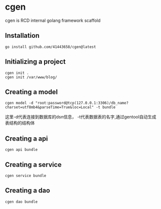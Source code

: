 # cgen
cgen is RCD internal golang framework scaffold

## Installation

    go install github.com/41443658/cgen@latest 

## Initializing a project

    cgen init . 
    cgen init /var/www/blog/

## Creating a model

    cgen model -d "root:password@tcp(127.0.0.1:3306)/db_name?charset=utf8mb4&parseTime=True&loc=Local" -t bundle

这里-d代表连接到数据库的dsn信息， -t代表数据表的名字,通过gentool自动生成表结构的结构体

## Creating a api

    cgen api bundle

## Creating a service

    cgen service bundle

## Creating a dao

    cgen dao bundle